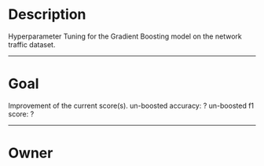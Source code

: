 # Description

Hyperparameter Tuning for the Gradient Boosting model on the network
traffic dataset.

---

# Goal

Improvement of the current score(s).
un-boosted accuracy:    ?
un-boosted f1 score:    ?

---

# Owner
